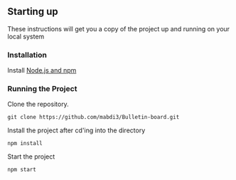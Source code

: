 ## Starting up

These instructions will get you a copy of the project up and running on your local system

### Installation

Install [Node.js and npm](https://nodejs.org/en/download/)

### Running the Project

Clone the repository.

```
git clone https://github.com/mabdi3/Bulletin-board.git
```

Install the project after cd'ing into the directory

```
npm install
```

Start the project
```
npm start
```

